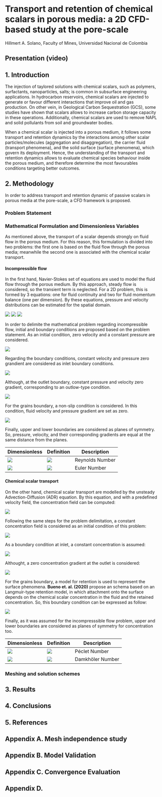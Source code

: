 # Transport and retention of chemical scalars in porous media: a 2D CFD-based study at the pore-scale
Hillmert A. Solano, Faculty of Mines, Universidad Nacional de Colombia
## Presentation (video)

## 1. Introduction
The injection of taylored solutions with chemical scalars, such as polymers, surfactants, nanoparticles, salts;  is common in subsurface engineering applications. In hydrocarbon reservoirs, chemical scalars are injected to generate or favour different interactions that improve oil and gas production. On other vein, in Geological Carbon Sequestration (GCS), some studies have shown that scalars allows to increase carbon storage capacity in these operations. Additionally, chemical scalars are used to remove NAPL and solid pollulants from soil and groundwater bodies.

When a chemical scalar is injected into a porous medium, it follows some transport and retention dynamics by the interactions among other scalar particles/molecules (aggregation and disaggregation), the carrier fluid (transport phenomena), and the solid surface (surface phenomena), which govern its deployment. Hence, the understanding of the transport and retention dynamics allows to evaluate chemical species behaviour inside the porous medium, and therefore determine the most favourables conditions targeting better outcomes.

## 2. Methodology
In order to address transport and retention dynamic of passive scalars in porous media at the pore-scale, a CFD framework is proposed. 

### Problem Statement




### Mathematical Formulation and Dimensionless Variables

As mentioned above, the transport of a scalar depends strongly on fluid flow in the porous medium. For this reason, this formulation is divided into two problems: the first one is based on the fluid flow through the porous media; meanwhile the second one is associated with the chemical scalar transport.

#### Incompressible flow

In the first hand, Navier-Stokes set of equations are used to model the fluid flow through the porous medium. By this approach, steady flow is considered, so the transient term is neglected. For a 2D problem, this is formed by 3 equations: one for fluid continuity and two for fluid momentum balance (one per dimension). By these equations, pressure and velocity distributions can be estimated for the spatial domain.

<img src="https://render.githubusercontent.com/render/math?math=\Large {\frac{\partial u_x}{\partial x}}%2B{\frac{\partial u_y}{\partial y}}=0">

<img src="https://render.githubusercontent.com/render/math?math=\Large u_x \frac{\partial u_x}{\partial x}%2B u_y \frac{\partial u_x}{\partial y}-\nu \left( \frac{\partial^2 u_x}{\partial x^2} %2B \frac{\partial^2 u_x}{\partial y^2} \right) %2B \frac{1}{\rho} \frac{\partial P}{\partial x}=0">

<img src="https://render.githubusercontent.com/render/math?math=\Large u_x \frac{\partial u_y}{\partial x}%2B u_y \frac{\partial u_y}{\partial y}-\nu \left( \frac{\partial^2 u_y}{\partial x^2}%2B \frac{\partial^2 u_y}{\partial y^2} \right) %2B \frac{1}{\rho} \frac{\partial P}{\partial y}=0">

In order to delimite the mathematical problem regarding incompressible flow, initial and boundary conditions are proposed based on the problem statement. As an initial condition, zero velocity and a constant pressure are considered.

<img src="https://render.githubusercontent.com/render/math?math=\Large u_x (t=0)=0, u_y (t=0)=0, P (t=0)=P_{out}">

Regarding the boundary conditions, constant velocity and pressure zero grandient are considered as inlet boundary conditions.

<img src="https://render.githubusercontent.com/render/math?math=\Large \frac{\partial P}{\partial x} |_{\small \textrm{inlet}}=0, u_x|_{\small \textrm{inlet}}=u_{in}, u_y|_{\small \textrm{inlet}}=0">

Although, at the outlet boundary, constant pressure and velocity zero gradient, corresponding to an outlow-type condition. 

<img src="https://render.githubusercontent.com/render/math?math=\Large P|_{\small \textrm{outlet}}=P_{out}, \frac{\partial u_x}{\partial x}|_{\small \textrm{outlet}}=0, \frac{\partial u_y}{\partial x}|_{\small \textrm{outlet}}=0">

For the grains boundary, a non-slip condition is considered. In this condition, fluid velocity and pressure gradient are set as zero. 

<img src="https://render.githubusercontent.com/render/math?math=\Large \frac{\partial P}{\partial x}|_{\small \textrm{grain}}=0, u_x|_{\small \textrm{grain}}=0, u_y|_{\small \textrm{grain}}=0">

Finally, upper and lower boundaries are considered as planes of symmetry. So, pressure, velocity, and their corresponding gradients are equal at the same distance from the planes.

| Dimensionless | Definition | Description |
| ------------- | ------------- | ------------- |
| <img src="https://render.githubusercontent.com/render/math?math=\Large N_{Re}">  | <img src="https://render.githubusercontent.com/render/math?math=\Large \frac{v_c l_c}{\nu_c}">  | Reynolds Number  |
| <img src="https://render.githubusercontent.com/render/math?math=\Large N_{Eu}">  | <img src="https://render.githubusercontent.com/render/math?math=\Large \frac{\Delta P_c}{\rho_c v_c^2}">  | Euler Number  |


#### Chemical scalar transport
On the other hand, chemical scalar transport are modelled by the unsteady Advection-Diffusion (ADR) equation. By this equation, and with a predefined velocity field, the concentration field can be computed:

<img src="https://render.githubusercontent.com/render/math?math=\Large \frac{\partial c}{\partial t}-\left(u_x \frac{\partial c}{\partial x} %2B u_y \frac{\partial c}{\partial x} \right) %2B D \left( \frac{\partial^2 c}{\partial x^2} %2B \frac{\partial^2 c}{\partial y^2}\right)=0">

Following the same steps for the problem delimitation, a constant concentration field is considered as an initial condition of this problem:

<img src="https://render.githubusercontent.com/render/math?math=\Large c(t=0)=c_0">

As a boundary condition at inlet, a constant concentration is assumed:

<img src="https://render.githubusercontent.com/render/math?math=\Large c=c_{in}">

Althought, a zero concentration gradient at the outlet is considered:

<img src="https://render.githubusercontent.com/render/math?math=\Large \frac{\partial c}{\partial x}=0">

For the grains boundary, a model for retention is used to represent the surface phenomena. **Bueno et. al. (2020)** propose an schema based on an Langmuir-type retention model, in which attachment onto the surface depends on the chemical scalar concentration in the fluid and the retained concentration. So, this boundary condition can be expressed as follow:

<img src="https://render.githubusercontent.com/render/math?math=\Large -D\left( \frac{\partial^2 c}{\partial x^2} %2B \frac{\partial^2 c}{\partial y^2}\right) |_{\small \textrm{grain}} = K_a \left( 1-\frac{s}{s_{max}} \right)c - K_d s">

Finally, as it was assumed for the incompresssible flow problem, upper and lower boundaries are considered as planes of symmetry for concentration too.

| Dimensionless | Definition | Description |
| ------------- | ------------- | ------------- |
| <img src="https://render.githubusercontent.com/render/math?math=\Large N_{Pe}">  | <img src="https://render.githubusercontent.com/render/math?math=\Large \frac{u_{in}L}{D}">  | Péclet Number  |
| <img src="https://render.githubusercontent.com/render/math?math=\Large N_{Da}">  | <img src="https://render.githubusercontent.com/render/math?math=\Large \frac{K_aL^2}{D}">  | Damkhöler Number  |



### Meshing and solution schemes



## 3. Results

## 4. Conclusions

## 5. References


## Appendix A. Mesh independence study

## Appendix B. Model Validation

## Appendix C. Convergence Evaluation

## Appendix D. 
